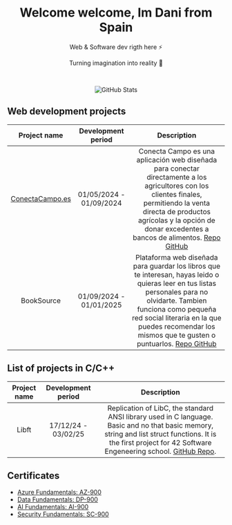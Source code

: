 <!-- Proudly created with GPRM ( https://gprm.itsvg.in ) -->
<h1 align="center"> Welcome welcome, Im Dani from Spain</br></h1>

<p align="center">Web & Software dev rigth here ⚡</p>
<p align="center">Turning imagination into reality 🚀</p>
<p align="center">
  <a href="https://danipoal.com" target="_blank"><img alt="" src="https://img.shields.io/badge/Portfolio-000?logo=vercel&logoColor=yellow&style=for-the-badge" style="vertical-align:center" /></a>
  <a href="https://linkedin.com/in/danipoal" target="_blank"><img alt="" src="https://img.shields.io/badge/LinkedIn-000?logo=linkedin&logoColor=0A66C2&style=for-the-badge" style="vertical-align:center" /></a>
</p>
<p align="center">
    <img src="https://github-readme-stats.vercel.app/api/top-langs/?username=danipoal&theme=react&hide_border=false&include_all_commits=true&count_private=false&layout=compact" alt="GitHub Stats">
  </p>

## Web development projects
| Project name | Development period | Description |
|:------------:|:------------------:|:-----------:|
| [ConectaCampo.es](http://conectacampo.es) |01/05/2024 - 01/09/2024| Conecta Campo es una aplicación web diseñada para conectar directamente a los agricultores con los clientes finales, permitiendo la venta directa de productos agrícolas y la opción de donar excedentes a bancos de alimentos. [Repo GitHub](https://github.com/cnievaslozano/ConectaCampo)|
| BookSource |01/09/2024 - 01/01/2025| Plataforma web diseñada para guardar los libros que te interesan, hayas leido o quieras leer en tus listas personales para no olvidarte. Tambien funciona como pequeña red social literaria en la que puedes recomendar los mismos que te gusten o puntuarlos. [Repo GitHub](https://github.com/Tihersarc/book-source)|

## List of projects in С/C++
| Project name | Development period | Description |
|:------------:|:------------------:|:-----------:|
| Libft | 17/12/24 - 03/02/25 | Replication of LibC, the standard ANSI library used in C language. Basic and no that basic memory, string and list struct functions. It is the first project for 42 Software Engeneering school. [GitHub Repo](https://github.com/danipoal/Libft). |

## Certificates
- [Azure Fundamentals: AZ-900](https://www.credly.com/badges/5d200f84-d39c-41c5-91e0-157e4e190fd1)
- [Data Fundamentals: DP-900](https://www.credly.com/badges/734a3f03-11e1-45ca-935d-74424bc9e4a5)
- [AI Fundamentals: AI-900](https://www.credly.com/badges/a2235404-f225-4bd6-a5cc-19976fe279ae)
- [Security Fundamentals: SC-900](https://www.credly.com/badges/84eb1ddc-3653-4568-b23f-3fcd488f63a5)
